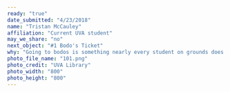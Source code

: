 ```yaml
---
ready: "true"
date_submitted: "4/23/2018"
name: "Tristan McCauley"
affiliation: "Current UVA student"
may_we_share: "no"
next_object: "#1 Bodo's Ticket"
why: "Going to bodos is something nearly every student on grounds does. The drive to get the #1 ticket extends across divides in the student body. The practice is fun, communal, and wholly original to Charlottesville. Adding something unique from the students perspective would be a great addition to the collection."
photo_file_name: "101.png"
photo_credit: "UVA Library"
photo_width: "800"
photo_height: "800"
---
```

